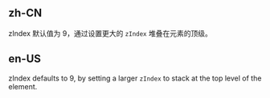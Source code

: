 ## zh-CN

zIndex 默认值为 9，通过设置更大的 `zIndex` 堆叠在元素的顶级。

## en-US

zIndex defaults to 9, by setting a larger `zIndex` to stack at the top level of the element.
